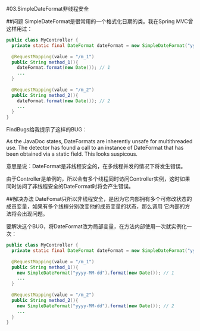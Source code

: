 #03.SimpleDateFormat非线程安全

##问题
SimpleDateFormat是很常用的一个格式化日期的类。我在Spring MVC曾这样用过：

```java
public class MyController {
  private static final DateFormat dateFormat = new SimpleDateFormat("yyyy-MM-dd");
  
  @RequestMapping(value = "/m_1")
  public String method_1(){
    dateFormat.format(new Date()); // 1
    ...
  }
  
  @RequestMapping(value = "/m_2")
  public String method_2(){
    dateFormat.format(new Date()); // 2
    ...
  }
}
```

FindBugs给我提示了这样的BUG：

As the JavaDoc states, DateFormats are inherently unsafe for multithreaded use. The detector has 
found a call to an instance of DateFormat that has been obtained via a static field. This looks suspicous.

意思是说：DateFormat是非线程安全的，在多线程并发的情况下将发生错误。

由于Controller是单例的，所以会有多个线程同时访问Controller实例，这时如果同时访问了非线程安全的DateFormat时将会产生错误。

##解决办法
DateFomat只所以非线程安全，是因为它内部拥有多个可修改状态的成员变量，如果有多个线程分别改变他的成员变量的状态，那么调用
它内部的方法将会出现问题。

要解决这个BUG，将DateFormat改为局部变量，在方法内部使用一次就实例化一次：

```java
public class MyController {
  private static final DateFormat dateFormat = new SimpleDateFormat("yyyy-MM-dd");
  
  @RequestMapping(value = "/m_1")
  public String method_1(){
    new SimpleDateFormat("yyyy-MM-dd").format(new Date()); // 1
    ...
  }
  
  @RequestMapping(value = "/m_2")
  public String method_2(){
    new SimpleDateFormat("yyyy-MM-dd").format(new Date()); // 2
    ...
  }
}
```
  
